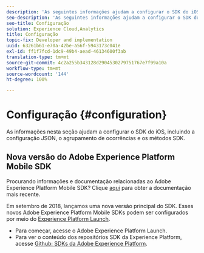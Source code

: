 ```yaml
---
description: 'As seguintes informações ajudam a configurar o SDK do iOS, incluindo a configuração JSON, agrupamento de ocorrências e métodos SDK '
seo-description: 'As seguintes informações ajudam a configurar o SDK do iOS, incluindo a configuração JSON, agrupamento de ocorrências e métodos SDK '
seo-title: Configuração
solution: Experience Cloud,Analytics
title: Configuração
topic-fix: Developer and implementation
uuid: 63261b61-e70a-42be-a56f-5943173c041e
exl-id: ff1f7fcd-1dc9-49b4-aead-46134600f3ab
translation-type: tm+mt
source-git-commit: 4c2a255b343128d2904530279751767e7f99a10a
workflow-type: tm+mt
source-wordcount: '144'
ht-degree: 100%

---
```


# Configuração {#configuration}

As informações nesta seção ajudam a configurar o SDK do iOS, incluindo a configuração JSON, o agrupamento de ocorrências e os métodos SDK.

## Nova versão do Adobe Experience Platform Mobile SDK

Procurando informações e documentação relacionadas ao Adobe Experience Platform Mobile SDK? Clique [aqui](https://aep-sdks.gitbook.io/docs/) para obter a documentação mais recente.

Em setembro de 2018, lançamos uma nova versão principal do SDK. Esses novos Adobe Experience Platform Mobile SDKs podem ser configurados por meio do [Experience Platform Launch](https://www.adobe.com/br/experience-platform/launch.html).

* Para começar, acesse o Adobe Experience Platform Launch.
* Para ver o conteúdo dos repositórios SDK da Experience Platform, acesse [Github: SDKs da Adobe Experience Platform](https://github.com/Adobe-Marketing-Cloud/acp-sdks).
